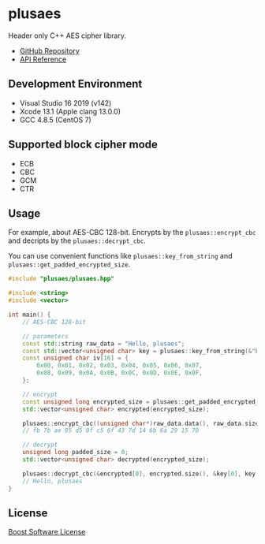plusaes
=======

Header only C++ AES cipher library.

- [GitHub Repository](https://github.com/kkAyataka/plusaes)
- [API Reference](https://kkayataka.github.io/plusaes/doc/namespaceplusaes.html)


## Development Environment

- Visual Studio 16 2019 (v142)
- Xcode 13.1 (Apple clang 13.0.0)
- GCC 4.8.5 (CentOS 7)


## Supported block cipher mode

- ECB
- CBC
- GCM
- CTR


## Usage

For example, about AES-CBC 128-bit.
Encrypts by the `plusaes::encrypt_cbc` and decripts by the `plusaes::decrypt_cbc`.

You can use convenient functions like `plusaes::key_from_string` and `plusaes::get_padded_encrypted_size`.

```cpp
#include "plusaes/plusaes.hpp"

#include <string>
#include <vector>

int main() {
    // AES-CBC 128-bit

    // parameters
    const std::string raw_data = "Hello, plusaes";
    const std::vector<unsigned char> key = plusaes::key_from_string(&"EncryptionKey128"); // 16-char = 128-bit
    const unsigned char iv[16] = {
        0x00, 0x01, 0x02, 0x03, 0x04, 0x05, 0x06, 0x07,
        0x08, 0x09, 0x0A, 0x0B, 0x0C, 0x0D, 0x0E, 0x0F,
    };

    // encrypt
    const unsigned long encrypted_size = plusaes::get_padded_encrypted_size(raw_data.size());
    std::vector<unsigned char> encrypted(encrypted_size);

    plusaes::encrypt_cbc((unsigned char*)raw_data.data(), raw_data.size(), &key[0], key.size(), &iv, &encrypted[0], encrypted.size(), true);
    // fb 7b ae 95 d5 0f c5 6f 43 7d 14 6b 6a 29 15 70

    // decrypt
    unsigned long padded_size = 0;
    std::vector<unsigned char> decrypted(encrypted_size);

    plusaes::decrypt_cbc(&encrypted[0], encrypted.size(), &key[0], key.size(), &iv, &decrypted[0], decrypted.size(), &padded_size);
    // Hello, plusaes
}
```


License
-------
[Boost Software License](LICENSE_1_0.txt)
